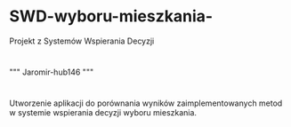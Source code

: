 # SWD-wyboru-mieszkania-
Projekt z Systemów Wspierania Decyzji
#
""" Jaromir-hub146 """
#
Utworzenie aplikacji do porównania wyników zaimplementowanych metod w systemie
wspierania decyzji wyboru mieszkania.
